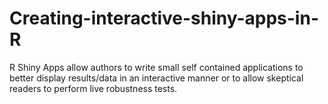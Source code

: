 # Creating-interactive-shiny-apps-in-R
R Shiny Apps allow authors to write small self contained applications to better display results/data in an interactive manner or to allow skeptical readers to perform live robustness tests. 
